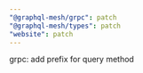 ```yaml
---
"@graphql-mesh/grpc": patch
"@graphql-mesh/types": patch
"website": patch
---
```


grpc: add prefix for query method
